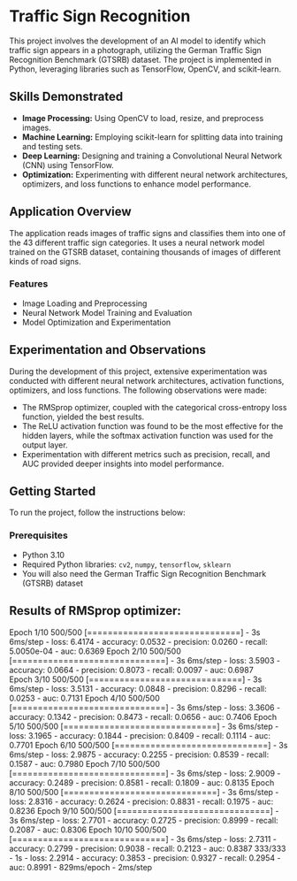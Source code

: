 # Traffic Sign Recognition

This project involves the development of an AI model to identify which traffic sign appears in a photograph, utilizing the German Traffic Sign Recognition Benchmark (GTSRB) dataset. The project is implemented in Python, leveraging libraries such as TensorFlow, OpenCV, and scikit-learn.

## Skills Demonstrated
- **Image Processing:** Using OpenCV to load, resize, and preprocess images.
- **Machine Learning:** Employing scikit-learn for splitting data into training and testing sets.
- **Deep Learning:** Designing and training a Convolutional Neural Network (CNN) using TensorFlow.
- **Optimization:** Experimenting with different neural network architectures, optimizers, and loss functions to enhance model performance.

## Application Overview
The application reads images of traffic signs and classifies them into one of the 43 different traffic sign categories. It uses a neural network model trained on the GTSRB dataset, containing thousands of images of different kinds of road signs.

### Features
- Image Loading and Preprocessing
- Neural Network Model Training and Evaluation
- Model Optimization and Experimentation

## Experimentation and Observations
During the development of this project, extensive experimentation was conducted with different neural network architectures, activation functions, optimizers, and loss functions. The following observations were made:
- The RMSprop optimizer, coupled with the categorical cross-entropy loss function, yielded the best results.
- The ReLU activation function was found to be the most effective for the hidden layers, while the softmax activation function was used for the output layer.
- Experimentation with different metrics such as precision, recall, and AUC provided deeper insights into model performance.

## Getting Started
To run the project, follow the instructions below:

### Prerequisites
- Python 3.10
- Required Python libraries: `cv2`, `numpy`, `tensorflow`, `sklearn`
- You will also need the German Traffic Sign Recognition Benchmark (GTSRB) dataset

## Results of RMSprop optimizer:

Epoch 1/10
500/500 [==============================] - 3s 6ms/step - loss: 6.4174 - accuracy: 0.0532 - precision: 0.0260 - recall: 5.0050e-04 - auc: 0.6369
Epoch 2/10
500/500 [==============================] - 3s 6ms/step - loss: 3.5903 - accuracy: 0.0664 - precision: 0.8073 - recall: 0.0097 - auc: 0.6987    
Epoch 3/10
500/500 [==============================] - 3s 6ms/step - loss: 3.5131 - accuracy: 0.0848 - precision: 0.8296 - recall: 0.0253 - auc: 0.7131
Epoch 4/10
500/500 [==============================] - 3s 6ms/step - loss: 3.3606 - accuracy: 0.1342 - precision: 0.8473 - recall: 0.0656 - auc: 0.7406
Epoch 5/10
500/500 [==============================] - 3s 6ms/step - loss: 3.1965 - accuracy: 0.1844 - precision: 0.8409 - recall: 0.1114 - auc: 0.7701
Epoch 6/10
500/500 [==============================] - 3s 6ms/step - loss: 2.9875 - accuracy: 0.2255 - precision: 0.8539 - recall: 0.1587 - auc: 0.7980
Epoch 7/10
500/500 [==============================] - 3s 6ms/step - loss: 2.9009 - accuracy: 0.2489 - precision: 0.8581 - recall: 0.1809 - auc: 0.8135
Epoch 8/10
500/500 [==============================] - 3s 6ms/step - loss: 2.8316 - accuracy: 0.2624 - precision: 0.8831 - recall: 0.1975 - auc: 0.8236
Epoch 9/10
500/500 [==============================] - 3s 6ms/step - loss: 2.7701 - accuracy: 0.2725 - precision: 0.8999 - recall: 0.2087 - auc: 0.8306
Epoch 10/10
500/500 [==============================] - 3s 6ms/step - loss: 2.7311 - accuracy: 0.2799 - precision: 0.9038 - recall: 0.2123 - auc: 0.8387
333/333 - 1s - loss: 2.2914 - accuracy: 0.3853 - precision: 0.9327 - recall: 0.2954 - auc: 0.8991 - 829ms/epoch - 2ms/step
